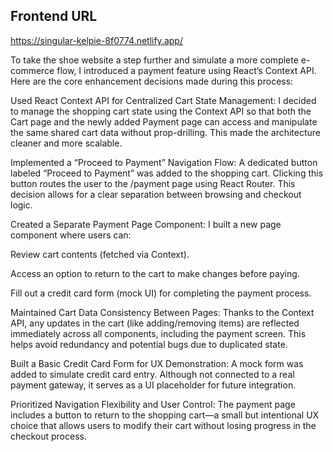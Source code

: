 ## Frontend URL
https://singular-kelpie-8f0774.netlify.app/

To take the shoe website a step further and simulate a more complete e-commerce flow, I introduced a payment feature using React’s Context API. Here are the core enhancement decisions made during this process:

Used React Context API for Centralized Cart State Management:
I decided to manage the shopping cart state using the Context API so that both the Cart page and the newly added Payment page can access and manipulate the same shared cart data without prop-drilling. This made the architecture cleaner and more scalable.

Implemented a “Proceed to Payment” Navigation Flow:
A dedicated button labeled “Proceed to Payment” was added to the shopping cart. Clicking this button routes the user to the /payment page using React Router. This decision allows for a clear separation between browsing and checkout logic.

Created a Separate Payment Page Component:
I built a new page component where users can:

Review cart contents (fetched via Context).

Access an option to return to the cart to make changes before paying.

Fill out a credit card form (mock UI) for completing the payment process.

Maintained Cart Data Consistency Between Pages:
Thanks to the Context API, any updates in the cart (like adding/removing items) are reflected immediately across all components, including the payment screen. This helps avoid redundancy and potential bugs due to duplicated state.

Built a Basic Credit Card Form for UX Demonstration:
A mock form was added to simulate credit card entry. Although not connected to a real payment gateway, it serves as a UI placeholder for future integration.

Prioritized Navigation Flexibility and User Control:
The payment page includes a button to return to the shopping cart—a small but intentional UX choice that allows users to modify their cart without losing progress in the checkout process.


 
 
